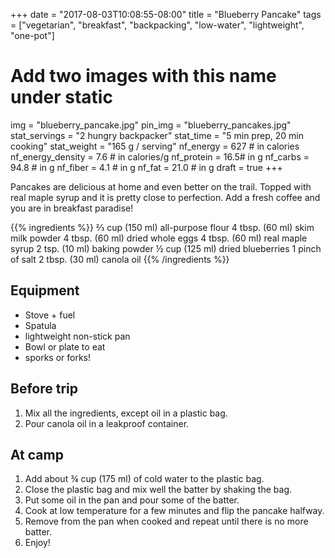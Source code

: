 +++
date = "2017-08-03T10:08:55-08:00"
title = "Blueberry Pancake"
tags = ["vegetarian", "breakfast", "backpacking", "low-water", "lightweight", "one-pot"]
# Add two images with this name under static
img = "blueberry_pancake.jpg"
pin_img = "blueberry_pancakes.jpg"
stat_servings = "2 hungry backpacker"
stat_time = "5 min prep, 20 min cooking"
stat_weight = "165 g / serving"
nf_energy = 627 # in calories
nf_energy_density = 7.6 # in calories/g
nf_protein = 16.5# in g
nf_carbs = 94.8 # in g
nf_fiber = 4.1 # in g
nf_fat = 21.0 # in g
draft = true
+++

Pancakes are delicious at home and even better on the trail. Topped with real maple syrup and it is pretty close to perfection. Add a fresh coffee and you are in breakfast paradise! 

{{% ingredients %}}
⅔ cup (150 ml) all-purpose flour
4 tbsp. (60 ml) skim milk powder
4 tbsp. (60 ml) dried whole eggs
4 tbsp. (60 ml) real maple syrup
2 tsp. (10 ml) baking powder
½ cup (125 ml) dried blueberries
1 pinch of salt
2 tbsp. (30 ml) canola oil
{{% /ingredients %}}

## Equipment
- Stove + fuel
- Spatula 
- lightweight non-stick pan
- Bowl or plate to eat
- sporks or forks!

## Before trip
1. Mix all the ingredients, except oil in a plastic bag.
1. Pour canola oil in a leakproof container.
 
## At camp
1. Add about ¾ cup (175 ml) of cold water to the plastic bag.
1. Close the plastic bag and mix well the batter by shaking the bag.
1. Put some oil in the pan and pour some of the batter.
1. Cook at low temperature for a few minutes and flip the pancake halfway.
1. Remove from the pan when cooked and repeat until there is no more batter.
1. Enjoy!

